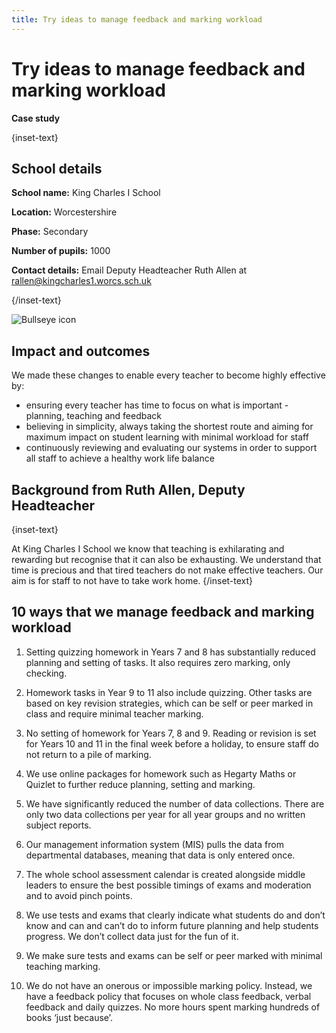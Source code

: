 ```yaml
---
title: Try ideas to manage feedback and marking workload
---
```


# Try ideas to manage feedback and marking workload

<strong class="govuk-tag">Case study</strong>

{inset-text}

## School details

**School name:** King Charles I School

**Location:** Worcestershire

**Phase:** Secondary

**Number of pupils:** 1000

**Contact details:** Email Deputy Headteacher Ruth Allen at <rallen@kingcharles1.worcs.sch.uk>

{/inset-text}

<div class="govuk-grid-row dfe-width-container">
  <div class="govuk-grid-column-full">
    <div class="info-box">
      <div class="info-box__corner">
        <img src="/assets/images/bullseye.svg" alt="Bullseye icon">
      </div>
      <h2 class="govuk-heading-m">
        Impact and outcomes
      </h2>
      <p>
        We made these changes to enable every teacher to become highly effective by:
      </p>
      <ul>
        <li>
          ensuring every teacher has time to focus on what is important - planning, teaching and feedback
        </li>
        <li>
          believing in simplicity, always taking the shortest route and aiming for maximum impact on student learning with minimal workload for staff 
        </li>
        <li>
          continuously reviewing and evaluating our systems in order to support all staff to achieve a healthy work life balance
        </li>
     </ul> 
      </p>
    </div>
  </div>
</div>

## Background from Ruth Allen, Deputy Headteacher

{inset-text}

At King Charles I School we know that teaching is exhilarating and rewarding but recognise that it can also be exhausting. We understand that time is precious and that tired teachers do not make effective teachers. Our aim is for staff to not have to take work home. 
{/inset-text}

## 10 ways that we manage feedback and marking workload 

1. Setting quizzing homework in Years 7 and 8 has substantially reduced planning and setting of tasks. It also requires zero marking, only checking.  

2. Homework tasks in Year 9 to 11 also include quizzing. Other tasks are based on key revision strategies, which can be self or peer marked in class and require minimal teacher marking.   

3. No setting of homework for Years 7, 8 and 9. Reading or revision is set for Years 10 and 11 in the final week before a holiday, to ensure staff do not return to a pile of marking.

4. We use online packages for homework such as Hegarty Maths or Quizlet to further reduce planning, setting and marking.   

5. We have significantly reduced the number of data collections. There are only two data collections per year for all year groups and no written subject reports. 

6. Our management information system (MIS) pulls the data from departmental databases, meaning that data is only entered once.  

7. The whole school assessment calendar is created alongside middle leaders to ensure the best possible timings of exams and moderation and to avoid pinch points.  

8. We use tests and exams that clearly indicate what students do and don’t know and can and can’t do to inform future planning and help students progress. We don’t collect data just for the fun of it.

9. We make sure tests and exams can be self or peer marked with minimal teaching marking.  

10. We do not have an onerous or impossible marking policy. Instead, we have a feedback policy that focuses on whole class feedback, verbal feedback and daily quizzes. No more hours spent marking hundreds of books ‘just because’. 
